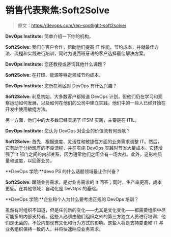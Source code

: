 # 销售代表聚焦:Soft2Solve

> 原文：<https://devops.com/rep-spotlight-soft2solve/>

**DevOps Institute:** 简单介绍一下你的机构，

**Soft2Solve:** 我们与客户合作，帮助他们提高 IT 性能、节约成本，并就最佳方法、流程和实践进行培训，同时为说西班牙语的客户选择最佳解决方案。

**DevOps Institute:** 您还教授或咨询其他什么课题？

**Soft2Solve:** 在打印、能源等特定领域节约成本。

**DevOps Institute:** 您所在地区对 DevOps 有什么兴趣？

**Soft2Solve:** 利息初始。大多数客户都知道 DevOps 计划，但他们仍在学习和观察运动如何发展，以及如何在他们的公司中建立实践。他们中的一些人已经开始在开发中使用敏捷方法。

另一方面，他们中的大多数已经实施了 ITSM 实践，主要是在 ITIL。

**DevOps Institute:** 您认为 DevOps 对企业的价值流有何贡献？

**Soft2Solve:** 首先，根据速度、灵活性和敏捷性方面的业务需求调整 IT。然后，它有助于分析现有的不良流程，并在实施 DevOps 实践时节省大量成本。它还增强了 It 部门之间的内部关系，因为通常他们之间会有一场大战。此外，这影响质量和速度，以回答业务。

**DevOps 学院:**devo PS 的什么话题领域最让你兴奋？

**Soft2Solve:** 跟随业务需求，是对业务需求的 It 回答；同时，生产率更高，成本更低。在其他领域，自动化是 DevOps 的基础。

**DevOps 学院:**企业和个人为什么要考虑正规的 DevOps 培训？

虽然有时组织不知道，但是任何新的变化——尤其是文化变化——都需要组织中尽可能多的内部支持者。这些人必须由他们组织之外的第三方独立人员进行培训，他们是无菌的，不受内部现有文化和行为方式的影响。这些人将是支持变更和 IT 与业务组织保持一致的人，并将快速响应业务需求。